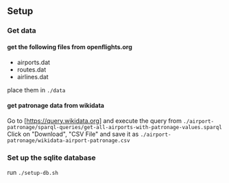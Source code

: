 ## Setup

### Get data 
#### get the following files from openflights.org
- airports.dat
- routes.dat
- airlines.dat

place them in ```./data```

#### get patronage data from wikidata
Go to [https://query.wikidata.org] and execute the query from ```./airport-patronage/sparql-queries/get-all-airports-with-patronage-values.sparql```
Click on "Download", "CSV File" and save it as ```./airport-patronage/wikidata-airport-patronage.csv```

### Set up the sqlite database
run ```./setup-db.sh```

